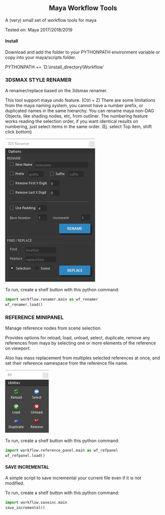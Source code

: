 <center><h2>Maya Workflow Tools</h2></center>

A (very) small set of workflow tools for maya

Tested on:
Maya 2017/2018/2019

#### Install

Download and add the folder to your PYTHONPATH environment variable or copy into your maya/scripts folder.

PYTHONPATH += 'D:\install_directory\Workflow'

### 3DSMAX STYLE RENAMER
A renamer/replace based on the 3dsmax renamer.

This tool support maya undo feature. (Ctrl + Z)
There are some limitations from the maya naming system, you cannot have a number prefix, or duplicated names in the same hierarchy.
You can rename maya non-DAG Objects, like shading nodes, etc, from outliner.
The numbering feature works reading the selection order, if you want identical results on numbering, just select items in the same order. (Ej. select Top item, shift click bottom)

![renamer screenshot](https://github.com/MaxRocamora/MayaWorkflow/blob/master/workflow/img/renamer.png?raw=true>)

To run, create a shelf button with this python command:
```python
import workflow.renamer.main as wf_renamer
wf_renamer.load()
```

### REFERENCE MINIPANEL
Manage reference nodes from scene selection.

Provides options for reload, load, unload, select, duplicate, remove any references from maya by selecting one or more elements of the reference on viewport.

Also has mass replacement from multiples selected references at once, and set their reference namespace from the reference file name.

![renamer screenshot](https://github.com/MaxRocamora/MayaWorkflow/blob/master/workflow/img/refpanel.png?raw=true>)

To run, create a shelf button with this python command:
```python
import workflow.reference_panel.main as wf_refpanel
wf_refpanel.load()
```

#### SAVE INCREMENTAL
A simple script to save incremental your current file even if it is not modified.

To run, create a shelf button with this python command:
```python
import workflow.saveinc.main
save_incremental()
```
